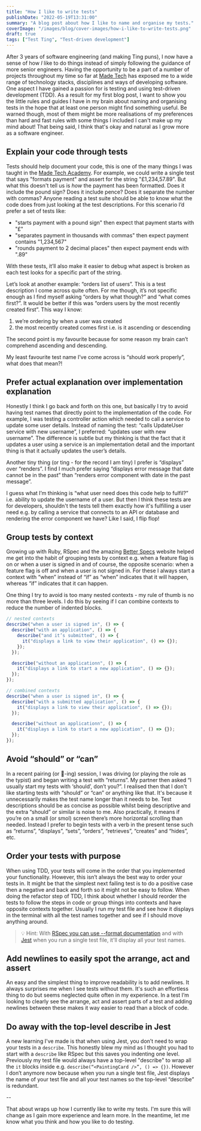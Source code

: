 ```yaml
---
title: "How I like to write tests"
publishDate: "2022-05-19T13:31:00"
summary: "A blog post about how I like to name and organise my tests."
coverImage: "/images/blog/cover-images/how-i-like-to-write-tests.png"
draft: true
tags: ["Test Ting", "Test-driven development"]
---
```


After 3 years of software engineering (and making Ting puns), I now have a sense of how _I_ like to do things instead of simply following the guidance of more senior engineers. Having the opportunity to be a part of a number of projects throughout my time so far at [Made Tech](https://www.madetech.com/) has exposed me to a wide range of technology stacks, disciplines and ways of developing software. One aspect I have gained a passion for is testing and using test-driven development (TDD). As a result for my first blog post, I want to show you the little rules and guides I have in my brain about naming and organising tests in the hope that at least one person might find something useful. Be warned though, most of them might be more realisations of my preferences than hard and fast rules with some things I included I can't make up my mind about! That being said, I think that's okay and natural as I grow more as a software engineer.

## Explain your code through tests

Tests should help document your code, this is one of the many things I was taught in the [Made Tech Academy](https://www.madetech.com/careers/academy/). For example, we could write a single test that says "formats payment" and assert for the string "£1,234,57.89". But what this doesn't tell us is _how_ the payment has been formatted. Does it include the pound sign? Does it include pence? Does it separate the number with commas? Anyone reading a test suite should be able to know what the code does from just looking at the test descriptions. For this scenario I’d prefer a set of tests like:

- "starts payment with a pound sign" then expect that payment starts with "£"
- "separates payment in thousands with commas" then expect payment contains "1,234,567"
- "rounds payment to 2 decimal places" then expect payment ends with ".89"

With these tests, it’ll also make it easier to debug what aspect is broken as each test looks for a specific part of the string.

Let’s look at another example: “orders list of users”. This is a test description I come across quite often. For me though, it’s not specific enough as I find myself asking “orders by what though?” and “what comes first?”. It would be better if this was “orders users by the most recently created first”. This way I know:

1. we’re ordering by when a user was created
2. the most recently created comes first i.e. is it ascending or descending

The second point is my favourite because for some reason my brain can’t comprehend ascending and descending.

My least favourite test name I’ve come across is “should work properly”, what does that mean?!

## Prefer actual explanation over implementation explanation

Honestly I think I go back and forth on this one, but basically I try to avoid having test names that directly point to the implementation of the code. For example, I was testing a controller action which needed to call a service to update some user details. Instead of naming the test: “calls UpdateUser service with new username”, I preferred: “updates user with new username”. The difference is subtle but my thinking is that the fact that it updates a user using a service is an implementation detail and the important thing is that it actually updates the user’s details.

Another tiny thing (or ting - for the record I am tiny) I prefer is “displays” over “renders”. I find I much prefer saying “displays error message that date cannot be in the past” than “renders error component with date in the past message”.

I guess what I’m thinking is “what user need does this code help to fulfil?” i.e. ability to update the username of a user. But then I think these tests are for developers, shouldn't the tests tell them exactly how it's fulfilling a user need e.g. by calling a service that connects to an API or database and rendering the error component we have? Like I said, I flip flop!

## Group tests by context

Growing up with Ruby, RSpec and the amazing [Better Specs](https://www.betterspecs.org/) website helped me get into the habit of grouping tests by context e.g. when a feature flag is on or when a user is signed in and of course, the opposite scenario: when a feature flag is off and when a user is not signed in. For these I always start a context with “when” instead of “if” as “when” indicates that it will happen, whereas “if” indicates that it can happen.

One thing I try to avoid is too many nested contexts - my rule of thumb is no more than three levels. I do this by seeing if I can combine contexts to reduce the number of indented blocks.

```js
// nested contexts
describe("when a user is signed in", () => {
  describe("with an application", () => {
    describe("and it’s submitted", () => {
      it("displays a link to view their application", () => {});
    });
  });

  describe("without an applicationn", () => {
    it("displays a link to start a new application", () => {});
  });
});

// combined contexts
describe("when a user is signed in", () => {
  describe("with a submitted application", () => {
    it("displays a link to view their application", () => {});
  });

  describe("without an applicationn", () => {
    it("displays a link to start a new application", () => {});
  });
});
```

## Avoid “should” or “can”

In a recent pairing (or 🍐-ing) session, I was driving (or playing the role as the typist) and began writing a test with “returns”. My partner then asked “I usually start my tests with ‘should’, don’t you?”. I realised then that I don't like starting tests with “should” or “can” or anything like that. It's because it unnecessarily makes the test name longer than it needs to be. Test descriptions should be as concise as possible whilst being descriptive and the extra “should” or similar is noise to me. Also practically, it means if you’re on a small (or smol) screen there’s more horizontal scrolling than needed. Instead I prefer to begin tests with a verb in the present tense such as “returns”, “displays”, “sets”, “orders”, “retrieves”, “creates” and “hides”, etc.

## Order your tests with purpose

When using TDD, your tests will come in the order that you implemented your functionality. However, this isn’t always the best way to order your tests in. It might be that the simplest next failing test is to do a positive case then a negative and back and forth so it might not be easy to follow. When doing the refactor step of TDD, I think about whether I should reorder the tests to follow the steps in code or group things into contexts and have opposite contexts together. Usually I run my test file and see how it displays in the terminal with all the test names together and see if I should move anything around.

> 💡 Hint: With [RSpec you can use --format documentation](https://relishapp.com/rspec/rspec-core/v/2-6/docs/command-line/format-option) and with [Jest](https://jestjs.io/) when you run a single test file, it'll display all your test names.

## Add newlines to easily spot the arrange, act and assert

An easy and the simplest thing to improve readability is to add newlines. It always surprises me when I see tests without them. It's such an effortless thing to do but seems neglected quite often in my experience. In a test I’m looking to clearly see the arrange, act and assert parts of a test and adding newlines between these makes it way easier to read than a block of code.

## Do away with the top-level describe in Jest

A new learning I've made is that when using Jest, you don’t need to wrap your tests in a `describe`. This honestly blew my mind as I thought you had to start with a `describe` like RSpec but this saves you indenting one level. Previously my test file would always have a top-level "describe" to wrap all the `it` blocks inside e.g. `describe(“<PaintingCard />”, () => {})`. However I don’t anymore now because when you run a single test file, Jest displays the name of your test file and all your test names so the top-level “describe” is redundant.

--

That about wraps up how I currently like to write my tests. I'm sure this will change as I gain more experience and learn more. In the meantime, let me know what you think and how you like to do tes*ting*.
